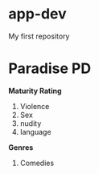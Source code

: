 # app-dev
My first repository
# Paradise PD
**Maturity Rating**
1. Violence
2. Sex
3. nudity
4. language

**Genres**
1. Comedies
